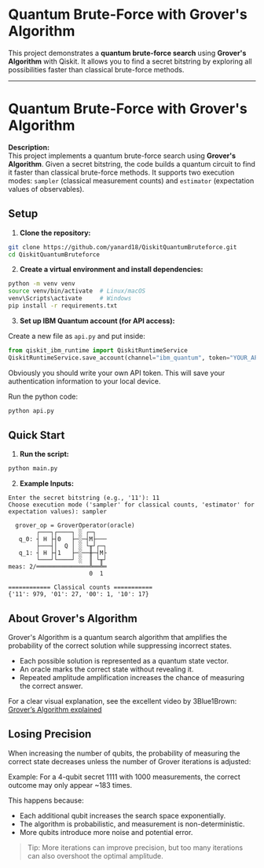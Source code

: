 # Quantum Brute-Force with Grover's Algorithm

This project demonstrates a **quantum brute-force search** using **Grover's Algorithm** with Qiskit. It allows you to find a secret bitstring by exploring all possibilities faster than classical brute-force methods.

---

# Quantum Brute-Force with Grover's Algorithm

**Description:**  
This project implements a quantum brute-force search using **Grover's Algorithm**. Given a secret bitstring, the code builds a quantum circuit to find it faster than classical brute-force methods. It supports two execution modes: `sampler` (classical measurement counts) and `estimator` (expectation values of observables).

## Setup

1. **Clone the repository:**
```bash
git clone https://github.com/yanard18/QiskitQuantumBruteforce.git
cd QiskitQuantumBruteforce
```

2. **Create a virtual environment and install dependencies:**
```bash
python -m venv venv
source venv/bin/activate  # Linux/macOS
venv\Scripts\activate     # Windows
pip install -r requirements.txt
```

3. **Set up IBM Quantum account (for API access):**

Create a new file as `api.py` and put inside:

```python
from qiskit_ibm_runtime import QiskitRuntimeService
QiskitRuntimeService.save_account(channel="ibm_quantum", token="YOUR_API_TOKEN")
```

Obviously you should write your own API token. This will save your authentication information to your local device.

Run the python code:

```bash
python api.py
```

## Quick Start

1. **Run the script:**

```python
python main.py
```

2. **Example Inputs:**

```out
Enter the secret bitstring (e.g., '11'): 11
Choose execution mode ('sampler' for classical counts, 'estimator' for expectation values): sampler

  grover_op = GroverOperator(oracle)
        ┌───┐┌────┐ ░ ┌─┐
   q_0: ┤ H ├┤0   ├─░─┤M├───
        ├───┤│  Q │ ░ └╥┘┌─┐
   q_1: ┤ H ├┤1   ├─░──╫─┤M├
        └───┘└────┘ ░  ║ └╥┘
meas: 2/═══════════════╩══╩═
                       0  1

============ Classical counts ===========
{'11': 979, '01': 27, '00': 1, '10': 17}
```

## About Grover's Algorithm

Grover's Algorithm is a quantum search algorithm that amplifies the probability of the correct solution while suppressing incorrect states.

- Each possible solution is represented as a quantum state vector.
- An oracle marks the correct state without revealing it.
- Repeated amplitude amplification increases the chance of measuring the correct answer.

For a clear visual explanation, see the excellent video by 3Blue1Brown: [Grover’s Algorithm explained](https://www.youtube.com/watch?v=RQWpF2Gb-gU)

## Losing Precision

When increasing the number of qubits, the probability of measuring the correct state decreases unless the number of Grover iterations is adjusted:

Example: For a 4-qubit secret 1111 with 1000 measurements, the correct outcome may only appear ~183 times.

This happens because:

- Each additional qubit increases the search space exponentially.
- The algorithm is probabilistic, and measurement is non-deterministic.
- More qubits introduce more noise and potential error.

> Tip: More iterations can improve precision, but too many iterations can also overshoot the optimal amplitude.